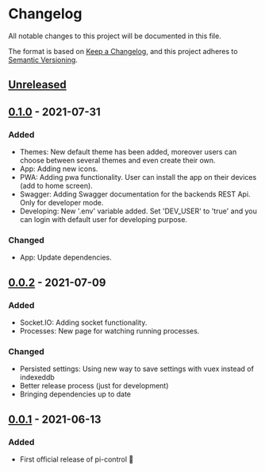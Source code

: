 # Changelog
All notable changes to this project will be documented in this file.

The format is based on [Keep a Changelog](https://keepachangelog.com/en/1.0.0/),
and this project adheres to [Semantic Versioning](https://semver.org/spec/v2.0.0.html).

## [Unreleased]

## [0.1.0] - 2021-07-31
### Added
- Themes: New default theme has been added, moreover users can choose between several themes and even create their own.
- App: Adding new icons.
- PWA: Adding pwa functionality. User can install the app on their devices (add to home screen).
- Swagger: Adding Swagger documentation for the backends REST Api. Only for developer mode.
- Developing: New '.env' variable added. Set 'DEV_USER' to 'true' and you can login with default user for developing purpose.

### Changed
- App: Update dependencies.

## [0.0.2] - 2021-07-09
### Added
- Socket.IO: Adding socket functionality.
- Processes: New page for watching running processes.

### Changed
- Persisted settings: Using new way to save settings with vuex instead of indexeddb
- Better release process (just for development)
- Bringing dependencies up to date

## [0.0.1] - 2021-06-13
### Added
- First official release of pi-control 🥳

[Unreleased]: https://github.com/borsTiHD/pi-control/compare/v0.1.0...HEAD
[0.1.0]: https://github.com/borsTiHD/pi-control/releases/tag/v0.1.0
[0.0.2]: https://github.com/borsTiHD/pi-control/releases/tag/v0.0.2
[0.0.1]: https://github.com/borsTiHD/pi-control/releases/tag/v0.0.1